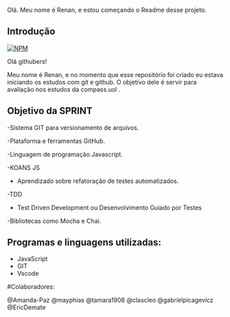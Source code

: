 Olá. Meu nome é Renan, e estou começando o Readme desse projeto.

## Introdução 
[![NPM](https://img.shields.io/npm/l/react)](https://github.com/RENANFPS/Rocketman_Renan_Mattos_Compass/blob/main/License) 

Olá githubers!

Meu nome é Renan, e no momento que esse repositório foi criado eu estava iniciando os estudos com git e github.
O objetivo dele é servir para avaliação nos estudos da compass.uol .

 
## Objetivo da SPRINT 


-Sistema GIT para versionamento de arquivos.

-Plataforma e ferramentas GitHub.

-Linguagem de programação Javascript.

-KOANS JS 

- Aprendizado sobre refatoração de testes automatizados.

-TDD 

- Test Driven Development ou Desenvolvimento Guiado por Testes

-Bibliotecas como Mocha e Chai.

## Programas e linguagens utilizadas:

-  JavaScript 
-  GIT
-  Vscode


#Colaboradores:

@Amanda-Paz
@mayphias
@tamara1908
@clascleo
@gabrielpicagevicz
@EricDemate



